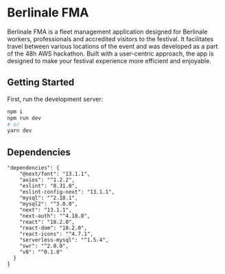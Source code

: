 # Berlinale FMA

Berlinale FMA is a fleet management application designed for Berlinale workers, professionals and accredited visitors to the festival. 
It facilitates travel between various locations of the event and was developed as a part of the 48h AWS hackathon. 
Built with a user-centric approach, the app is designed to make your festival experience more efficient and enjoyable.

## Getting Started

First, run the development server:

```bash
npm i
npm run dev
# or
yarn dev
```

## Dependencies

```
"dependencies": {
    "@next/font": "13.1.1",
    "axios": "^1.2.2",
    "eslint": "8.31.0",
    "eslint-config-next": "13.1.1",
    "mysql": "^2.18.1",
    "mysql2": "^3.0.0",
    "next": "13.1.1",
    "next-auth": "^4.18.8",
    "react": "18.2.0",
    "react-dom": "18.2.0",
    "react-icons": "^4.7.1",
    "serverless-mysql": "^1.5.4",
    "swr": "^2.0.0",
    "v8": "^0.1.0"
  }
}
```

